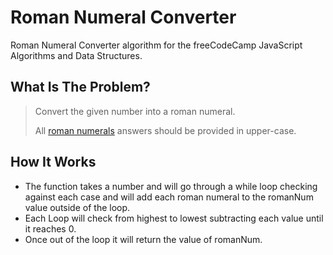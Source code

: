 # Roman Numeral Converter

Roman Numeral Converter algorithm for the freeCodeCamp JavaScript Algorithms and Data Structures.

## What Is The Problem?

> Convert the given number into a roman numeral.
>
> All [roman numerals](https://www.mathsisfun.com/roman-numerals.html) answers should be provided in upper-case.

## How It Works

- The function takes a number and will go through a while loop checking against each case and will add each roman numeral to the romanNum value outside of the loop.
- Each Loop will check from highest to lowest subtracting each value until it reaches 0.
- Once out of the loop it will return the value of romanNum.
